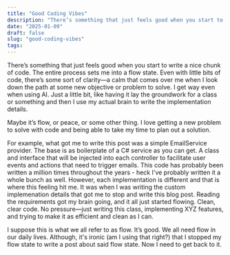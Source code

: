 ```yaml
---
title: "Good Coding Vibes"
description: "There’s something that just feels good when you start to write a nice chunk of code. The entire process sets me into a flow state."
date: "2025-01-09"
draft: false
slug: "good-coding-vibes"
tags:
---
```


 <section>
    <p>There’s something that just feels good when you start to write a nice chunk of code. The entire process sets me into a flow state. Even with little bits of code, there’s some sort of clarity—a calm that comes over me when I look down the path at some new objective or problem to solve. I get way even when using AI. Just a little bit, like having it lay the groundwork for a class or something and then I use my actual brain to write the implementation details. 
    </p>
    <p>
        Maybe it’s flow, or peace, or some other thing. I love getting a new problem to solve with code and being able to take my time to plan out a solution.
    </p>
    <p> 
        For example, what got me to write this post was a simple EmailService provider. The base is as boilerplate of a C# service as you can get. A class and interface that will be injected into each controller to facilitate user events and actions that need to trigger emails. This code has probably been written a million times throughout the years - heck I've probably written it a whole bunch as well. However, each implementation is different and that is where this feeling hit me. It was when I was writing the custom implemenation details that got me to stop and write this blog post. Reading the requirements got my brain going, and it all just started flowing. Clean, clear code. No pressure—just writing this class, implementing XYZ features, and trying to make it as efficient and clean as I can.
    </p>
    <p>
        I suppose this is what we all refer to as flow. It’s good. We all need flow in our daily lives. Although, it's ironic (am I using that right?) that I stopped my flow state to write a post about said flow state. Now I need to get back to it.</p>
    </p>
</section>
